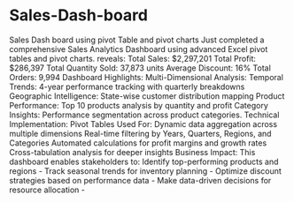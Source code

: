 # Sales-Dash-board
Sales Dash board using pivot Table and pivot charts
Just completed a comprehensive Sales Analytics Dashboard using advanced Excel pivot tables and pivot charts.
reveals:
Total Sales: $2,297,201 
Total Profit: $286,397 
Total Quantity Sold: 37,873 units 
Average Discount: 16% 
Total Orders: 9,994
 Dashboard Highlights:
 Multi-Dimensional Analysis:
Temporal Trends: 4-year performance tracking with quarterly breakdowns
Geographic Intelligence: State-wise customer distribution mapping
Product Performance: Top 10 products analysis by quantity and profit
Category Insights: Performance segmentation across product categories.
Technical Implementation:
Pivot Tables Used For:
Dynamic data aggregation across multiple dimensions
Real-time filtering by Years, Quarters, Regions, and Categories
Automated calculations for profit margins and growth rates
Cross-tabulation analysis for deeper insights
Business Impact:
This dashboard enables stakeholders to:
 Identify top-performing products and regions - 
 Track seasonal trends for inventory planning - 
 Optimize discount strategies based on performance data - 
 Make data-driven decisions for resource allocation - 

